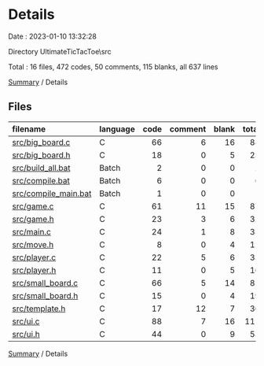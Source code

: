 # Details

Date : 2023-01-10 13:32:28

Directory UltimateTicTacToe\\src

Total : 16 files,  472 codes, 50 comments, 115 blanks, all 637 lines

[Summary](results.md) / Details

## Files
| filename | language | code | comment | blank | total |
| :--- | :--- | ---: | ---: | ---: | ---: |
| [src/big_board.c](/src/big_board.c) | C | 66 | 6 | 16 | 88 |
| [src/big_board.h](/src/big_board.h) | C | 18 | 0 | 5 | 23 |
| [src/build_all.bat](/src/build_all.bat) | Batch | 2 | 0 | 0 | 2 |
| [src/compile.bat](/src/compile.bat) | Batch | 6 | 0 | 0 | 6 |
| [src/compile_main.bat](/src/compile_main.bat) | Batch | 1 | 0 | 0 | 1 |
| [src/game.c](/src/game.c) | C | 61 | 11 | 15 | 87 |
| [src/game.h](/src/game.h) | C | 23 | 3 | 6 | 32 |
| [src/main.c](/src/main.c) | C | 24 | 1 | 8 | 33 |
| [src/move.h](/src/move.h) | C | 8 | 0 | 4 | 12 |
| [src/player.c](/src/player.c) | C | 22 | 5 | 6 | 33 |
| [src/player.h](/src/player.h) | C | 11 | 0 | 5 | 16 |
| [src/small_board.c](/src/small_board.c) | C | 66 | 5 | 14 | 85 |
| [src/small_board.h](/src/small_board.h) | C | 15 | 0 | 4 | 19 |
| [src/template.h](/src/template.h) | C | 17 | 12 | 7 | 36 |
| [src/ui.c](/src/ui.c) | C | 88 | 7 | 16 | 111 |
| [src/ui.h](/src/ui.h) | C | 44 | 0 | 9 | 53 |

[Summary](results.md) / Details